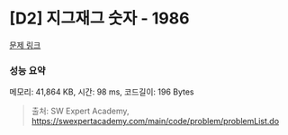 # [D2] 지그재그 숫자 - 1986 

[문제 링크](https://swexpertacademy.com/main/code/problem/problemDetail.do?contestProbId=AV5PxmBqAe8DFAUq) 

### 성능 요약

메모리: 41,864 KB, 시간: 98 ms, 코드길이: 196 Bytes



> 출처: SW Expert Academy, https://swexpertacademy.com/main/code/problem/problemList.do